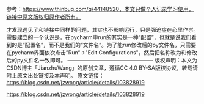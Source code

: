 参考：https://www.thinbug.com/q/44148520，本文只做个人记录学习使用，链接中原文版权归原作者所有。

才发现遇见了和链接中同样的问题，其实也不影响运行，只是强迫症在心里作祟。需要建立的一个认识是，在pycharm中run的其实是一种“配置”，也就是说我们看到的是“配置名”，而不是我们的“文件名“。为了能run修改后的py文件名，只需要在pycharm界面依次点击”Run“->"Edit Configurations"，然后把名称改为和修改后的py文件名一致即可。
————————————————
版权声明：本文为CSDN博主「JianzhuWang」的原创文章，遵循CC 4.0 BY-SA版权协议，转载请附上原文出处链接及本声明。
原文链接：https://blog.csdn.net/jzwong/article/details/103828919


https://blog.csdn.net/jzwong/article/details/103828919